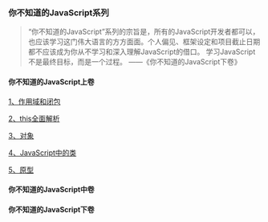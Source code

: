 ### 你不知道的JavaScript系列

> “你不知道的JavaScript”系列的宗旨是，所有的JavaScript开发者都可以，也应该学习这门伟大语言的方方面面。个人偏见、框架设定和项目截止日期都不应该成为你从不学习和深入理解JavaScript的借口。 学习JavaScript不是最终目标，而是一个过程。  ——《你不知道的JavaScript下卷》

#### 你不知道的JavaScript上卷

[1、作用域和闭包]()

[2、this全面解析](https://github.com/beat-the-buzzer/you-don-t-konw-JS/tree/master/01/2.this)

[3、对象](https://github.com/beat-the-buzzer/you-don-t-konw-JS/tree/master/01/3.object)

[4、JavaScript中的类]()

[5、原型]()

#### 你不知道的JavaScript中卷

#### 你不知道的JavaScript下卷
